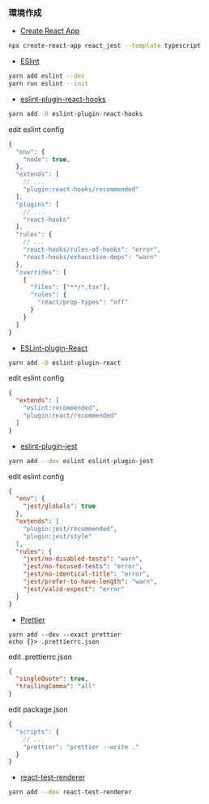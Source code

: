 ### 環境作成

- [Create React App](https://github.com/facebook/create-react-app)

```bash
npx create-react-app react_jest --template typescript
```

- [ESlint](https://github.com/eslint/eslint)

```bash
yarn add eslint --dev
yarn run eslint --init
```

- [eslint-plugin-react-hooks](https://www.npmjs.com/package/eslint-plugin-react-hooks)

```bash
yarn add -D eslint-plugin-react-hooks
```

edit eslint config

```JavaScript
{
  "env": {
    "node": true,
  },
  "extends": [
    // ...
    "plugin:react-hooks/recommended"
  ],
  "plugins": [
    // ...
    "react-hooks"
  ],
  "rules": {
    // ...
    "react-hooks/rules-of-hooks": "error",
    "react-hooks/exhaustive-deps": "warn"
  },
  "overrides": [
    {
      "files": ["**/*.tsx"],
      "rules": {
        "react/prop-types": "off"
      }
    }
  ]
}
```

- [ESLint-plugin-React](https://github.com/yannickcr/eslint-plugin-react)

```bash
yarn add -D eslint-plugin-react
```

edit eslint config

```JSON
{
  "extends": [
    "eslint:recommended",
    "plugin:react/recommended"
  ]
}
```

- [eslint-plugin-jest](https://github.com/jest-community/eslint-plugin-jest#readme)

```bash
yarn add --dev eslint eslint-plugin-jest
```

edit eslint config

```JSON
{
  "env": {
    "jest/globals": true
  },
  "extends": [
    "plugin:jest/recommended",
    "plugin:jest/style"
  ],
  "rules": {
    "jest/no-disabled-tests": "warn",
    "jest/no-focused-tests": "error",
    "jest/no-identical-title": "error",
    "jest/prefer-to-have-length": "warn",
    "jest/valid-expect": "error"
  }
}
```

- [Prettier](https://github.com/prettier/prettier)

```
yarn add --dev --exact prettier
echo {}> .prettierrc.json
```

edit .prettierrc.json

```JSON
{
  "singleQuote": true,
  "trailingComma": "all"
}
```

edit package.json

```JavaScript
{
  "scripts": {
    // ...
    "prettier": "prettier --write ."
  }
}
```

- [react-test-renderer](https://www.npmjs.com/package/react-test-renderer)

```bash
yarn add --dev react-test-renderer
```
